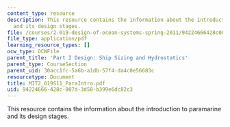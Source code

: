```yaml
---
content_type: resource
description: This resource contains the information about the introduction to paramarine
  and its design stages.
file: /courses/2-019-design-of-ocean-systems-spring-2011/94224666428c007d3d58b399e6dc82c3_MIT2_019S11_ParaIntro.pdf
file_type: application/pdf
learning_resource_types: []
ocw_type: OCWFile
parent_title: 'Part I Design: Ship Sizing and Hydrostatics'
parent_type: CourseSection
parent_uid: 30acc1fc-5a6b-a1db-57f4-da4c0e56683c
resourcetype: Document
title: MIT2_019S11_ParaIntro.pdf
uid: 94224666-428c-007d-3d58-b399e6dc82c3
---
```

This resource contains the information about the introduction to paramarine and its design stages.

